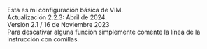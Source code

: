 Esta es mi configuración básica de VIM. </br>
Actualización 2.2.3: Abril de 2024. </br>
Versión 2.1 / 16 de Noviembre 2023  </br>
Para descativar alguna función simplemente comente la línea de la instrucción con comillas.
